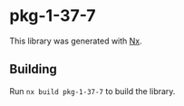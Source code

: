 # pkg-1-37-7

This library was generated with [Nx](https://nx.dev).

## Building

Run `nx build pkg-1-37-7` to build the library.
